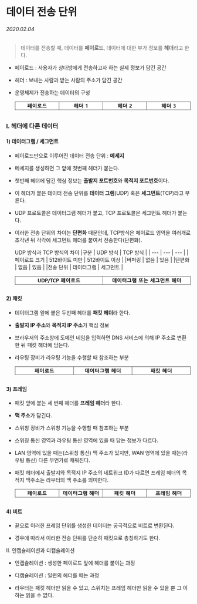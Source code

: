 # 데이터 전송 단위

###### 2020.02.04

> 데이터를 전송할 때, 데이터를 **페이로드**, 데이터에 대한 부가 정보를 **헤더**라고 한다.

- 페이로드 : 사용자가 상대방에게 전송하고자 하는 실제 정보가 담긴 공간

- 헤더 : 보내는 사람과 받는 사람의 주소가 담긴 공간

- 운영체제가 전송하는 데이터의 구성

    ![](assets/data_unit_1.png)

### I. 헤더에 다른 데이터

#### 1) 데이터그램 / 세그먼트

- 페이로드만으로 이루어진 데이터 전송 단위 : **메세지**

- 메세지를 생성하면 그 앞에 첫번째 헤더가 붙는다.

- 첫번째 헤더에 담긴 핵심 정보는 **출발지 포트번호**와 **목적지 포트번호**이다.

- 이 헤더가 붙은 데이터 전송 단위를 **데이터 그램**(UDP) 혹은 **세그먼트**(TCP)라고 부른다.

- UDP 프로토콜은 데이터그램 헤더가 붙고, TCP 프로토콜은 세그먼트 헤더가 붙는다.

- 이러한 전송 단위의 차이는 **단편화** 때문인데, TCP방식은 페이로드 영역을 여러개로 조각낸 뒤 각각에 세그먼트 헤더를 붙여서 전송한다(단편화).

    UDP 방식과 TCP 방식의 차이
    |구분 | UDP 방식 | TCP 방식 |
    | --- | --- | --- |
    |페이로드 크기 | 512바이트 미만 | 512바이트 이상 |
    |버퍼링 | 없음 | 있음 |
    |단편화 | 없음 | 있음 |
    |전송 단위 | 데이터그램 | 세그먼트 |

    ![](assets/segment.png)

#### 2) 패킷

- 데이터그램 앞에 붙은 두번째 헤더를 **패킷 헤더**라 한다.

- **출발지 IP 주소**와 **목적지 IP 주소**가 핵심 정보

- 브라우저의 주소창에 도메인 네임을 입력하면 DNS 서비스에 의해 IP 주소로 변환한 뒤 패킷 해더에 담는다.

- 라우팅 장비가 라우팅 기능을 수행할 때 참조하는 부분

    ![](assets/packet.png)

#### 3) 프레임

- 패킷 앞에 붙는 세 번째 헤더를 **프레임 헤더**라 한다.

- **맥 주소**가 담긴다.

- 스위칭 장비가 스위칭 기능을 수행할 때 참조하는 부분

- 스위칭 통신 영역과 라우팅 통신 영역에 있을 때 담는 정보가 다르다.

- LAN 영역에 있을 때는(스위칭 통신) 맥 주소가 있지만, WAN 영역에 있을 때는(라우팅 통신) 다른 무언가로 채워진다.

- 패킷 헤더에서 출발지와 목적지 IP 주소의 네트워크 ID가 다르면 프레임 헤더의 목적지 맥주소는 라우터의 맥 주소를 의미한다.

    ![](assets/frame.png)

#### 4) 비트

- 끝으로 이러한 프레임 단위를 생성한 데이터는 궁극적으로 비트로 변환된다.

- 경우에 따라서 이러한 전송 단위를 단순히 패킷으로 총칭하기도 한다.


II. 인캡슐레이션과 디캡슐레이션

- 인캡슐레이션 : 생성한 페이로드 앞에 헤더를 붙이는 과정

- 디캡슐레이션 : 일련의 헤더를 떼는 과정

- 라우터는 패킷 헤더만 읽을 수 있고, 스위치는 프레임 헤더만 읽을 수 있을 뿐 그 이하는 읽을 수 없다.